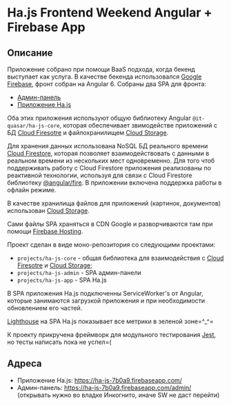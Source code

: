 # Ha.js Frontend Weekend Angular + Firebase App

## Описание

Приложение собрано при помощи BaaS подхода, когда бекенд выступает как услуга.
В качестве бекенда использовался [Google Firebase](https://firebase.google.com),
фронт собран на Angular 6. Собраны два SPA для фронта:
- [Aдмин-панель](https://ha-js-7b0a9.firebaseapp.com/admin/)
- [Приложение Ha.js](https://ha-js-7b0a9.firebaseapp.com/)

Оба этих приложения используют общую библиотеку Angular `@it-quasar/ha-js-core`,
которая обеспечивает звимодействе приложений с БД 
[Cloud Firesotre](https://firebase.google.com/docs/firestore/) и файлохранилищем 
[Cloud Storage](https://firebase.google.com/docs/storage/).

Для хранения данных использована NoSQL БД реального времени 
[Cloud Firestore](https://firebase.google.com/docs/firestore/), которая позволяет
взаимодействовать с данными в реальном времени из нескольких мест одновременно. Для того
чтоб поддерживать работу с Cloud Firestore приложения реализованы по реактивной технологии, 
используя для связи с Cloud Firestore библиотеку 
[@angular/fire](https://github.com/angular/angularfire2). В приложении включена
поддержка работы в офлайн режиме.

В качестве хранилища файлов для приложений (картинок, документов) использован
[Cloud Storage](https://firebase.google.com/docs/storage/).

Сами файлы SPA храняться в CDN Google и разворчиваются там при помощи
[Firebase Hosting](https://firebase.google.com/docs/hosting/).

Проект сделан в виде моно-репозитория со следующими проектами:
- `projects/ha-js-core` - общая библиотека для взаимодействия с 
[Cloud Firesotre](https://firebase.google.com/docs/firestore/) и
[Cloud Storage](https://firebase.google.com/docs/storage/);
- `projects/ha-js-admin` - SPA админ-панели
- `projects/ha-js-app` - SPA Ha.js

В SPA приложения Ha.js подключенны ServiceWorker's от Angular, которые
занимаются загрузкой приложения и при необходимости обновлением его частей.

[Lighthouse](https://developers.google.com/web/tools/lighthouse/) на SPA Ha.js 
показывает все метрики в зеленой зоне=^_^=

К проекту прикручена фреймворк для модульного тестирования [Jest](https://jestjs.io/), но тесты написать
пока не успел=(

## Адреса

- Приложение Ha.js: https://ha-js-7b0a9.firebaseapp.com/
- Админ-панель: https://ha-js-7b0a9.firebaseapp.com/admin/ 
(открывать нужно во владке Инкогнито, иначе SW не даст перейти)
